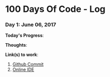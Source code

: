 # 100 Days Of Code - Log

### Day 1: June 06, 2017

**Today's Progress**: 

**Thoughts**: 

**Link(s) to work**: 
1. [Github Commit](link)
2. [Online IDE](link)
